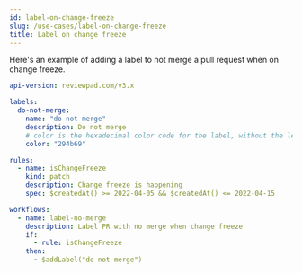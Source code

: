 ```yaml
---
id: label-on-change-freeze
slug: /use-cases/label-on-change-freeze
title: Label on change freeze
---
```


Here's an example of adding a label to not merge a pull request when on change freeze.

```yaml
api-version: reviewpad.com/v3.x

labels:
  do-not-merge:
    name: "do not merge"
    description: Do not merge
    # color is the hexadecimal color code for the label, without the leading #.
    color: "294b69"

rules:
  - name: isChangeFreeze
    kind: patch
    description: Change freeze is happening
    spec: $createdAt() >= 2022-04-05 && $createdAt() <= 2022-04-15

workflows:
  - name: label-no-merge
    description: Label PR with no merge when change freeze
    if:
      - rule: isChangeFreeze
    then:
      - $addLabel("do-not-merge")
```
